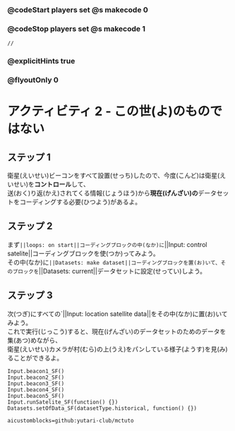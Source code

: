### @codeStart players set @s makecode 0
### @codeStop players set @s makecode 1

```template
//
```

### @explicitHints true
### @flyoutOnly 0

# アクティビティ 2 - この世(よ)のものではない

## ステップ 1
衛星(えいせい)ビーコンをすべて設置(せっち)したので、今度(こんど)は衛星(えいせい)を**コントロール**して、<br>
送(おく)り返(かえ)されてくる情報(じょうほう)から**現在(げんざい)の**データセットをコーディングする必要(ひつよう)があるよ。

## ステップ 2 
まず`||loops: on start||コーディングブロックの中(なか)に`||Input: control satelite||コーディングブロックを使(つか)ってみよう。<br>
その中(なか)に`||Datasets: make dataset||コーディングブロックを置(お)いて、そのブロックを`||Datasets: current||データセットに設定(せってい)しよう。

## ステップ 3 
次(つぎ)にすべての`||Input: location satellite data||をその中(なか)に置(お)いてみよう。<br>
これで実行(じっこう)すると、現在(げんざい)のデータセットのためのデータを集(あつ)めながら、<br>
衛星(えいせい)カメラが村(むら)の上(うえ)をパンしている様子(ようす)を見(み)ることができるよ。

```ghost
Input.beacon1_SF()
Input.beacon2_SF()
Input.beacon3_SF()
Input.beacon4_SF()
Input.beacon5_SF()
Input.runSatelite_SF(function() {})
Datasets.setOfData_SF(datasetType.historical, function() {})
```

```package
aicustomblocks=github:yutari-club/mctuto
```